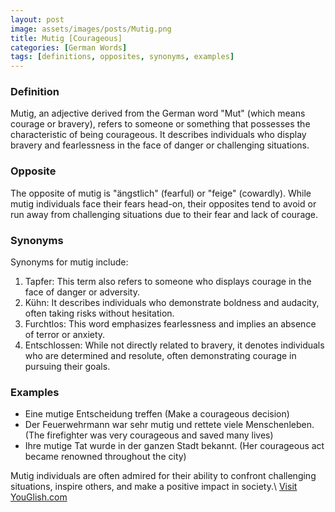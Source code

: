 ```yaml
---
layout: post
image: assets/images/posts/Mutig.png
title: Mutig [Courageous]
categories: [German Words]
tags: [definitions, opposites, synonyms, examples]
---
```


### Definition
Mutig, an adjective derived from the German word "Mut" (which means courage or bravery), refers to someone or something that possesses the characteristic of being courageous. It describes individuals who display bravery and fearlessness in the face of danger or challenging situations.

### Opposite
The opposite of mutig is "ängstlich" (fearful) or "feige" (cowardly). While mutig individuals face their fears head-on, their opposites tend to avoid or run away from challenging situations due to their fear and lack of courage.

### Synonyms
Synonyms for mutig include:

1. Tapfer: This term also refers to someone who displays courage in the face of danger or adversity.
2. Kühn: It describes individuals who demonstrate boldness and audacity, often taking risks without hesitation.
3. Furchtlos: This word emphasizes fearlessness and implies an absence of terror or anxiety.
4. Entschlossen: While not directly related to bravery, it denotes individuals who are determined and resolute, often demonstrating courage in pursuing their goals.

### Examples
- Eine mutige Entscheidung treffen (Make a courageous decision)
- Der Feuerwehrmann war sehr mutig und rettete viele Menschenleben. (The firefighter was very courageous and saved many lives)
- Ihre mutige Tat wurde in der ganzen Stadt bekannt. (Her courageous act became renowned throughout the city)

Mutig individuals are often admired for their ability to confront challenging situations, inspire others, and make a positive impact in society.\ <a id="yg-widget-0" class="youglish-widget" data-query="Mutig" data-lang="german" data-components="8412" data-auto-start="0" data-bkg-color="theme_light" data-title="How%20to%20pronounce%20Mutig%20in%20German"  rel="nofollow" href="https://youglish.com">Visit YouGlish.com</a><script async src="https://youglish.com/public/emb/widget.js" charset="utf-8"></script>